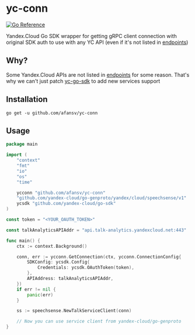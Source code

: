 # yc-conn

[![Go Reference](https://pkg.go.dev/badge/github.com/afansv/yc-conn.svg)](https://pkg.go.dev/github.com/afansv/yc-conn)

Yandex.Cloud Go SDK wrapper for getting gRPC client connection with original SDK auth to use with any YC API (even if
it's not listed in [endpoints](https://yandex.cloud/ru/docs/api-design-guide/concepts/endpoints))

## Why?
Some Yandex.Cloud APIs are not listed in [endpoints](https://yandex.cloud/ru/docs/api-design-guide/concepts/endpoints) for some reason. 
That's why we can't just patch [yc-go-sdk](https://github.com/yandex-cloud/go-sdk) to add new services support

## Installation

```shell
go get -u github.com/afansv/yc-conn
```

## Usage

```go
package main

import (
	"context"
	"fmt"
	"io"
	"os"
	"time"

	ycconn "github.com/afansv/yc-conn"
	"github.com/yandex-cloud/go-genproto/yandex/cloud/speechsense/v1"
	ycsdk "github.com/yandex-cloud/go-sdk"
)

const token = "<YOUR_OAUTH_TOKEN>"

const talkAnalyticsAPIAddr = "api.talk-analytics.yandexcloud.net:443"

func main() {
	ctx := context.Background()

	conn, err := ycconn.GetConnection(ctx, ycconn.ConnectionConfig{
		SDKConfig: ycsdk.Config{
			Credentials: ycsdk.OAuthToken(token),
		},
		APIAddress: talkAnalyticsAPIAddr,
	})
	if err != nil {
		panic(err)
	}

	ss := speechsense.NewTalkServiceClient(conn)

	// Now you can use service client from yandex-cloud/go-genproto
}

```
